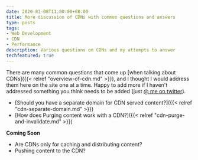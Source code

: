 ```yaml
---
date: 2020-03-08T11:00:00+08:00
title: More discussion of CDNs with common questions and answers
type: posts
tags:
- Web Development
- CDN
- Performance
description: Various questions on CDNs and my attempts to answer
techfeatured: true
---
```

There are many common questions that come up [when talking about CDNs]({{< relref "overview-of-cdn.md" >}}), and I thought I would address them here on the site one at a time. Happy to add more if I haven't addressed something you think needs to be added (just [@ me on twitter](https://twitter.com/duncanma)).

* [Should you have a separate domain for CDN served content?]({{< relref "cdn-separate-domain.md" >}})
* [How does Purging content work with a CDN?]({{< relref "cdn-purge-and-invalidate.md" >}})

**Coming Soon**

* Are CDNs only for caching and distributing content? <!-- cdn-advanced-functionality.md -->
* Pushing content to the CDN? <!-- cdn-push-vs-pull.md -->
